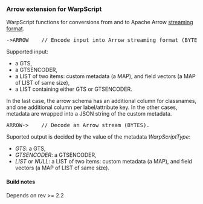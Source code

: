### Arrow extension for WarpScript

WarpScript functions for conversions from and to Apache Arrow [streaming format](https://arrow.apache.org/docs/ipc.html).

<pre>
->ARROW    // Encode input into Arrow streaming format (BYTES).
</pre>

Supported input:
 * a GTS,
 * a GTSENCODER,
 * a LIST of two items: custom metadata (a MAP), and field vectors (a MAP of LIST of same size),
 * a LIST containing either GTS or GTSENCODER.

In the last case, the arrow schema has an additional column for classnames, and one additional column per label/attribute key. In the other cases, metadata are wrapped into a JSON string of the custom metadata.

<pre>
ARROW->    // Decode an Arrow stream (BYTES).
</pre>

Suported output is decided by the value of the metadata *WarpScriptType*:
 * *GTS*: a GTS,
 * *GTSENCODER*: a GTSENCODER,
 * *LIST* or *NULL*: a LIST of two items: custom metadata (a MAP), and field vectors (a MAP of LIST of same size).

#### Build notes

Depends on rev >= 2.2